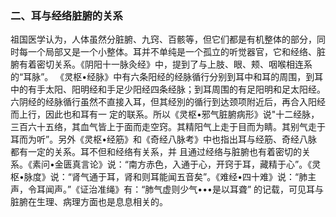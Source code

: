 ### 二、耳与经络脏腑的关系

祖国医学认为，人体虽然分脏腑、九窍、百骸等，但它们都是有机整体的部分，同时每一个局部又是一个小整体。耳并不单纯是一个孤立的听觉器官，它和经络、脏腑有着密切关系。《阴阳十一脉灸经》中，提到了与上肢、眼、颊、咽喉相连系的“耳脉”。 《灵枢•经脉》中有六条阳经的经脉循行分别到耳中和耳的周围，到耳中的有手太阳、阳明经和手足少阳经四条经脉；到耳周围的有足阳明和足太阳经。六阴经的经脉循行虽然不直接入耳，但其经別的循行到达颈项附近后，再合入阳经而上行，因此也和耳有一 定的联系。所以《灵枢•邪气脏腑病形》说"十二经脉，三百六十五络，其血气皆上于面而走空窍。其精阳气上走于目而为睛。其别气走于耳而为听”。另外《灵枢•经筋》和《奇经八脉考》中也指出耳与经筋、奇经八脉都有一定的关系。耳不但和经络有关系，并 且通过经络与脏腑也有着密切的关系。《素问•金匮真言论》说：“南方赤色，入通于心，开窍于耳，藏精于心”。《灵枢•脉度》说：“肾气通于耳，肾和则耳能闻五音矣”。《难经•四十难》说：“肺主声，令耳闻声。”《证治准绳》有：“肺气虚则少气•••是以耳聋” 的记载，可见耳与脏腑在生理、病理方面也是息息相关的。
